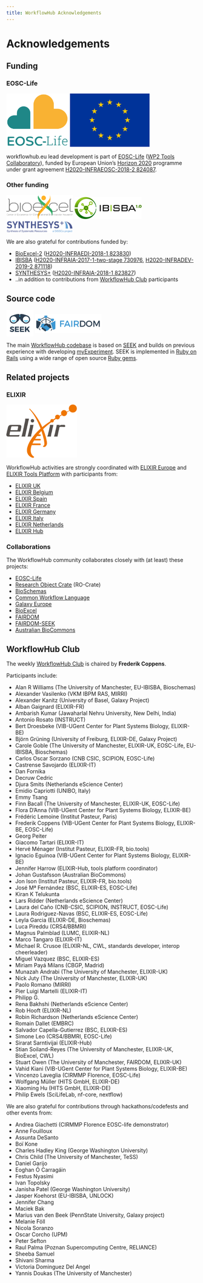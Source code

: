 ```yaml
---
title: WorkflowHub Acknowledgements
---
```


# Acknowledgements

## Funding

<!-- NOTE: Always update list below AND section on the index.md page -->

### EOSC-Life

<p>
  <a title="EOSC-Life" href="https://www.eosc-life.eu/"><img src="/logo/eosc-life.svg" style="max-height: 10em; max-width: 45%" alt="EOSC-Life" /></a>
  <a rel="http://schema.org/funding" title="H2020-INFRAEOSC-2018-2 824087" href="https://cordis.europa.eu/project/id/824087"><img src="/logo/Flag_of_Europe.svg" style="max-height: 10em; max-width: 45%" alt="EU" /></a>
</p>

workflowhub.eu lead development is part of [EOSC-Life](https://www.eosc-life.eu/) ([WP2 Tools Collaboratory](https://github.com/eosc-life/tools-collaboratory-roadmap)), funded by European Union’s [Horizon 2020](https://ec.europa.eu/programmes/horizon2020/) programme under grant agreement [H2020-INFRAEOSC-2018-2 824087](https://cordis.europa.eu/project/id/824087).

### Other funding

<p class="logos">
  <a title="BioExcel2" href="https://bioexcel.eu/"><img src="/logo/BioExcel_logo_payoff_cropped.svg" style="max-height: 5em; max-width: 35%; vertical-align: middle" alt="BioExcel: Center of Excellence for Computational Biomolecular Research" /></a>
  <a title="IBISBA 1.0" href="https://www.ibisba.eu/"><img src="/logo/ibisba-logo.png" style="max-height: 5em; max-width: 35%; vertical-align: middle" alt="IBISBA 1.0" /></a>
  <a title="SYNTHESYS+" href="https://www.synthesys.info/"><img src="/logo/synthesys-plus-logo-white.png" style="max-height: 5em; max-width: 35%; vertical-align: middle" alt="SYNTHESYS+: Synthesys of Systematic Resources, a DiSSCo project" /></a>
  <!--<a title="FAIR Workflows" href="https://fair-workflows.github.io/project.html"><img src="/logo/fair-workflows.png" style="max-height: 5em; max-width: 35%; vertical-align: middle" alt="FAIR Workflows" /></a>-->
</p>

We are also grateful for contributions funded by:
* [BioExcel-2](https://bioexcel.eu/) ([H2020-INFRAEDI-2018-1 823830](https://cordis.europa.eu/project/id/823830))
* [IBISBA](https://www.ibisba.eu/) ([H2020-INFRAIA-2017-1-two-stage 730976](https://cordis.europa.eu/project/id/730976), [H2020-INFRADEV-2019-2 871118](https://cordis.europa.eu/project/id/871118))
* [SYNTHESYS+](https://www.synthesys.info/) ([H2020-INFRAIA-2018-1 823827](https://cordis.europa.eu/project/id/823827))
* ..in addition to contributions from [WorkflowHub Club](#workflowhub-club) participants

<!-- * [FAIR Workflows](https://fair-workflows.github.io/project.html) -->


## Source code

<p>
  <a title="SEEK for Science" href="https://seek4science.org/about_us.html"><img src="/logo/seek.svg?20201014" style="max-height: 5em; max-width: 35%; vertical-align: middle" alt="SEEK" /></a>
  <a title="FAIRDOM" href="https://fair-dom.org/"><img src="/logo/fairdom-logo-fixed-colours.svg" style="max-height: 5em; max-width: 35%; vertical-align: middle" alt="FAIRDOM" /></a>
</p>

The main [WorkflowHub codebase](https://github.com/seek4science/seek/tree/workflowhub) is based on [SEEK](https://seek4science.org/about_us.html) and builds on previous experience with developing [myExperiment](https://www.myexperiment.org/about). SEEK is implemented in [Ruby on Rails](https://rubyonrails.org/) using a wide range of open source [Ruby gems](https://github.com/seek4science/seek/blob/workflowhub/Gemfile.lock).

## Related projects

### ELIXIR

<p>
  <a title="ELIXIR Europe" href="https://elixir-europe.org/"><img src="/logo/ELIXIR_logo_white_background.png" style="max-height: 10em; max-width: 45%" alt="ELIXIR" /></a>
</p>

WorkflowHub activities are strongly coordinated with [ELIXIR Europe](https://elixir-europe.org/) and [ELIXIR Tools Platform](https://elixir-europe.org/platforms/tools) with participants from:
 
 * [ELIXIR UK](https://elixir-europe.org/about-us/who-we-are/nodes/uk)
 * [ELIXIR Belgium](https://elixir-europe.org/about-us/who-we-are/nodes/belgium)
 * [ELIXIR Spain](https://elixir-europe.org/about-us/who-we-are/nodes/spain)
 * [ELIXIR France](https://elixir-europe.org/about-us/who-we-are/nodes/france)
 * [ELIXIR Germany](https://elixir-europe.org/about-us/who-we-are/nodes/germany)
 * [ELIXIR Italy](https://www.elixir-europe.org/about-us/who-we-are/nodes/italy)
 * [ELIXIR Netherlands](https://www.elixir-europe.org/about-us/who-we-are/nodes/netherlands)
 * [ELIXIR Hub](https://elixir-europe.org/about-us/who-we-are/hub)

### Collaborations

The WorkflowHub community collaborates closely with (at least) these projects:

 * [EOSC-Life](https://eosc-life.eu/)
 * [Research Object Crate](https://w3id.org/ro/crate) (RO-Crate)
 * [BioSchemas](https://bioschemas.org/)
 * [Common Workflow Language](https://www.commonwl.org/)
 * [Galaxy Europe](https://galaxyproject.eu/)
 * [BioExcel](https://bioexcel.eu/)
 * [FAIRDOM](https://fair-dom.org)
 * [FAIRDOM-SEEK](https://fairdomseek.org/)
 * [Australian BioCommons](https://www.biocommons.org.au/)

## WorkflowHub Club

The weekly [WorkflowHub Club](community.md) is chaired by **Frederik Coppens**.

Participants include:

* Alan R Williams (The University of Manchester, EU-IBISBA, Bioschemas)
* Alexander Vasilenko (VKM IBPM RAS, MIRRI)
* Alexander Kanitz (University of Basel, Galaxy Project)
* Alban Gaignard (ELIXIR-FR)
* Ambarish Kumar (Jawaharlal Nehru University, New Delhi, India)
* Antonio Rosato (INSTRUCT)
* Bert Droesbeke (VIB-UGent Center for Plant Systems Biology, ELIXIR-BE)
* Björn Grüning (University of Freiburg, ELIXIR-DE, Galaxy Project)
* Carole Goble (The University of Manchester, ELIXIR-UK, EOSC-Life, EU-IBISBA, Bioschemas)
* Carlos Oscar Sorzano (CNB CSIC, SCIPION, EOSC-Life)
* Castrense Savojardo (ELIXIR-IT)
* Dan Fornika
* Decruw Cedric
* Djura Smits (Netherlands eScience Center)
* Emidio Capriotti (UNIBO, Italy)
* Emmy Tsang
* Finn Bacall (The University of Manchester, ELIXIR-UK, EOSC-Life)
* Flora D’Anna (VIB-UGent Center for Plant Systems Biology, ELIXIR-BE)
* Frédéric Lemoine (Institut Pasteur, Paris)
* Frederik Coppens (VIB-UGent Center for Plant Systems Biology, ELIXIR-BE, EOSC-Life)
* Georg Peiter
* Giacomo Tartari (ELIXIR-IT)
* Hervé Ménager (Institut Pasteur, ELIXIR-FR, bio.tools)
* Ignacio Eguinoa (VIB-UGent Center for Plant Systems Biology, ELIXIR-BE)
* Jennifer Harrow (ELIXIR-Hub, tools platform coordinator)
* Johan Gustafsson (Australian BioCommons)  
* Jon Ison (Institut Pasteur, ELIXIR-FR, bio.tools)
* José Mª Fernández (BSC, ELIXIR-ES, EOSC-Life)
* Kiran K Telukunta
* Lars Ridder (Netherlands eScience Center)
* Laura del Caño (CNB-CSIC, SCIPION, INSTRUCT, EOSC-Life)
* Laura Rodriguez-Navas (BSC, ELIXIR-ES, EOSC-Life)
* Leyla Garcia (ELIXIR-DE, Bioschemas)
* Luca Pireddu (CRS4/BBMRI)
* Magnus Palmblad (LUMC, ELIXIR-NL)
* Marco Tangaro (ELIXIR-IT)
* Michael R. Crusoe (ELIXIR-NL, CWL, standards developer, interop cheerleader)
* Miguel Vazquez (BSC, ELIXIR-ES)
* Miriam Payá Milans (CBGP, Madrid)
* Munazah Andrabi (The University of Manchester, ELIXIR-UK)
* Nick Juty (The University of Manchester, ELIXIR-UK)
* Paolo Romano (MIRRI)
* Pier Luigi Martelli (ELIXIR-IT)
* Philipp G.
* Rena Bakhshi (Netherlands eScience Center)
* Rob Hooft (ELIXIR-NL)
* Robin Richardson (Netherlands eScience Center)
* Romain Dallet (EMBRC)
* Salvador Capella-Gutierrez (BSC, ELIXIR-ES)
* Simone Leo (CRS4/BBMRI, EOSC-Life)
* Sirarat Sarntivijai (ELIXIR-Hub)
* Stian Soiland-Reyes (The University of Manchester, ELIXIR-UK, BioExcel, CWL)
* Stuart Owen (The University of Manchester, FAIRDOM, ELIXIR-UK)
* Vahid Kiani (VIB-UGent Center for Plant Systems Biology, ELIXIR-BE)
* Vincenzo Laveglia (CIRMMP Florence, EOSC-Life)
* Wolfgang Müller (HITS GmbH, ELIXIR-DE)
* Xiaoming Hu (HITS GmbH, ELIXIR-DE)
* Philip Ewels (SciLifeLab, nf-core, nextflow)

We are also grateful for contributions through hackathons/codefests and other events from:

* Andrea Giachetti (CIRMMP Florence EOSC-life demonstrator)
* Anne Fouilloux
* Assunta DeSanto
* Boï Kone
* Charles Hadley King (George Washington University)
* Chris Child (The University of Manchester, TeSS)
* Daniel Garijo 
* Eoghan Ó Carragáin 
* Festus Nyasimi
* Ivan Topolsky
* Janisha Patel (George Washington University)
* Jasper Koehorst (EU-IBISBA, UNLOCK)
* Jennifer Chang
* Maciek Bak
* Marius van den Beek (PennState University, Galaxy project)
* Melanie Föll
* Nicola Soranzo
* Oscar Corcho (UPM)
* Peter Sefton 
* Raul Palma (Poznan Supercomputing Centre, RELIANCE)
* Sheeba Samuel
* Shivani Sharma
* Victoria Dominguez Del Angel
* Yannis Doukas (The University of Manchester)

